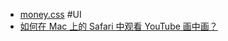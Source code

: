 - [money.css](https://anatolyzenkov.com/resizabill) #UI
- [如何在 Mac 上的 Safari 中观看 YouTube 画中画？](https://zhuanlan.zhihu.com/p/350035245)